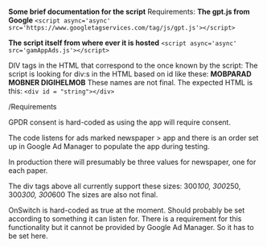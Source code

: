 **Some brief documentation for the script**
Requirements:
**The gpt.js from Google**
`<script async='async' src='https://www.googletagservices.com/tag/js/gpt.js'></script>`


**The script itself from where ever it is hosted**
`<script async='async' src='gamAppAds.js'></script>`

DIV tags in the HTML that correspond to the once known by the script:
The script is looking for div:s in the HTML based on id like these:
**MOBPARAD
MOBNER
DIGIHELMOB**
These names are not final. The expected HTML is this:
`<div id = "string"></div>`

/Requirements

GPDR consent is hard-coded as using the app will require consent.

The code listens for ads marked 
newspaper > app
and there is an order set up in Google Ad Manager to populate the app during testing.

In production there will presumably be three values for newspaper, one for each paper.

The div tags above all currently support these sizes: 
300*100, 300*250, 300*300, 300*600
The sizes are also not final.

OnSwitch is hard-coded as true at the moment. Should probably be set according to something it can listen for. There is a requirement for this functionality but it cannot be provided by Google Ad Manager. So it has to be set here.